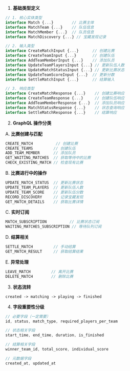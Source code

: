 1. **基础类型定义**
```typescript
// 1. 核心实体类型
interface Match {...}        // 比赛主体
interface MatchTeam {...}    // 队伍信息
interface MatchMember {...}  // 队员信息
interface MatchDiscovery {...} // 宝藏发现记录

// 2. 输入类型
interface CreateMatchInput {...}      // 创建比赛
interface CreateTeamInput {...}       // 创建队伍
interface AddTeamMemberInput {...}    // 添加队员
interface UpdateTeamPlayersInput {...} // 更新队伍人数
interface UpdateMatchStatusInput {...} // 更新比赛状态
interface UpdateTeamScoreInput {...}  // 更新分数
interface SettleMatchInput {...}      // 结算输入

// 3. 响应类型
interface CreateMatchResponse {...}    // 创建比赛响应
interface CreateTeamResponse {...}     // 创建队伍响应
interface AddTeamMemberResponse {...}  // 添加队员响应
interface MatchStatusResponse {...}    // 状态查询响应
interface SettleMatchResponse {...}    // 结算响应
```

2. **GraphQL 操作分类**

A. **比赛创建与匹配**
```typescript
CREATE_MATCH          // 创建比赛
CREATE_TEAMS         // 创建队伍
ADD_TEAM_MEMBER      // 添加队员
GET_WAITING_MATCHES  // 获取等待中的比赛
CHECK_EXISTING_MATCH // 检查现有比赛
```

B. **比赛进行中的操作**
```typescript
UPDATE_MATCH_STATUS  // 更新比赛状态
UPDATE_TEAM_PLAYERS  // 更新队伍人数
UPDATE_TEAM_SCORE    // 更新队伍分数
RECORD_DISCOVERY     // 记录宝藏发现
GET_MATCH_DETAILS    // 获取比赛详情
```

C. **实时订阅**
```typescript
MATCH_SUBSCRIPTION          // 比赛状态订阅
WAITING_MATCHES_SUBSCRIPTION // 等待队列订阅
```

D. **结算相关**
```typescript
SETTLE_MATCH         // 手动结算
GET_MATCH_RESULT     // 获取结算结果
```

E. **异常处理**
```typescript
LEAVE_MATCH         // 离开比赛
DELETE_MATCH        // 删除比赛
```

3. **状态流转**
```
created -> matching -> playing -> finished
```

4. **字段重要性分级**
```typescript
// 必要字段（一定需要）
id, status, match_type, required_players_per_team

// 状态相关字段
start_time, end_time, duration, is_finished

// 结算相关字段
winner_team_id, total_score, individual_score

// 元数据字段
created_at, updated_at
```